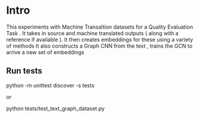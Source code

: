 
# Intro 

This experiments with Machine Transaltion datasets for a Quality Evaluation Task . 
It takes in source and machine translated outputs ( along with a reference if available ).
It then creates embeddings for these using a variety of methods 
It also constructs a Graph CNN from the text , trains the GCN to arrive a new set of embeddings

## Run tests
python -m unittest discover -s tests

or

python tests/test_text_graph_dataset.py